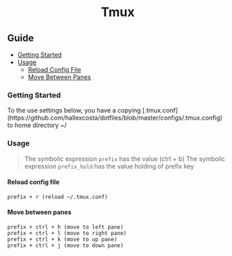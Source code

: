 <h1 align="center">Tmux</h1>

## Guide
- [Getting Started](#getting-started)
- [Usage](#usage)
  - [Reload Config File](#reload-config-file)
  - [Move Between Panes](#move-between-pane)


[](#getting-started)
### Getting Started
<p>
  To the use settings below,
  you have a copying [.tmux.conf](https://github.com/hallexcosta/dotfiles/blob/master/configs/.tmux.config)
  to home directory ~/
<p>

[](#usage)
### Usage
> The symbolic expression `prefix` has the value (ctrl + b)
> The symbolic expression `prefix_hold` has the value holding of prefix key

[](#reload-config-file)
#### Reload config file 
```
prefix + r (reload ~/.tmux.conf)
```

[](#move-between-panes)
#### Move between panes
```
prefix + ctrl + h (move to left pane) 
prefix + ctrl + l (move to right pane) 
prefix + ctrl + k (move to up pane) 
prefix + ctrl + j (move to down pane) 
```


